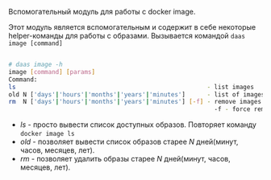 Вспомогательный модуль для работы с docker image.

Этот модуль является вспомогательным и содержит в себе некоторые helper-команды
для работы с образами. Вызывается командой
``` daas image [command] ```

```bash

# daas image -h
image [command] [params]
Command: 
ls                                                     - list images
old N ['days'|'hours'|'months'|'years'|'minutes']      - list of images older than N ['days']. Default: 'days'
rm  N ['days'|'hours'|'months'|'years'|'minutes'] [-f] - remove images older than N ['days']. Default: 'days'
                                                         -f - force remove
```

* *ls* - просто вывести список доступных образов. Повторяет команду ```docker image ls```
* *old* - позволяет вывести список образов старее *N* дней(минут, часов, месяцев, лет).
* *rm* - позволяет удалить образы старее *N* дней(минут, часов, месяцев, лет).

